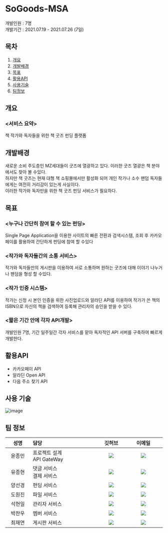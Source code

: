# SoGoods-MSA
개발인원 : 7명<br>
개발기간 : 2021.07.19 - 2021.07.26 (7일)
## 목차
1. [개요](#chapter1)
2. [개발배경](#chapter2)
3. [목표](#chapter3)
4. [활용API](#chapter4)
5. [사용기술](#chapter5)
6. [팀정보](#chapter6)

## 개요<a id="chapter1"></a>
### <서비스 요약>
책 작가와 독자들을 위한 책 굿즈 펀딩 플랫폼
## 개발배경<a id="chapter2"></a>
새로운 소비 주도층인 MZ세대들이 굿즈에 열광하고 있다. 이러한 굿즈 열광은 책 분야에서도 찾아 볼 수있다.<br>
하지만 책 굿즈는 현재 대형 책 쇼핑몰에서만 활성화 되어 개인 작가나 소수 팬덤 독자들에게는 여전히 거리감이 있는게 사실이다.<br>
이러한 작가와 독자만을 위한 책 굿즈 펀딩 서비스가 필요하다.
## 목표<a id="chapter3"></a>
### <누구나 간단히 참여 할 수 있는 펀딩>
Single Page Application을 이용한 사이트의 빠른 전환과 검색시스템, 조회 후 카카오페이를 활용하여 간단하게 펀딩에 참여 할 수있다
### <작가와 독자들간의 소통 서비스>
작가와 독자들만의 게시판을 이용하여 서로 소통하며 원하는 굿즈에 대해 이야기 나누거나 팬덤을 형성 할 수있다.
### <작가 인증 시스템>
작가는 신청 시 본인 인증을 위한 사진업로드와 알라딘 API를 이용하여 작가가 쓴 책의 ISBN으로 자신의 책을 검색하여 등록해 관리자의 승인을 받을 수 있다.
### <짧은 기간 안에 각자 API개발>
개발인원 7명, 기간 일주일간 각자 서비스를 맡아 독자적인 API 서버를 구축하여 빠르게 개발한다.
## 활용API<a id="chapter4"></a>
- 카카오페이 API
- 알라딘 Open API
- 다음 주소 찾기 API

## 사용 기술<br>
![image](https://user-images.githubusercontent.com/77711322/128447708-5172f35e-fac3-426d-9244-a8c473ec1ec5.png)
## 팀 정보<br>
<table width="788">
<thead>
<tr>
<th width="100" align="center">성명</th>
<th width="150" align="left">담당</th>
<th width="100" align="center">깃허브</th>
<th width="175" align="center">이메일</th>
</tr> 
</thead>
<tbody>

<tr>
<td width="100" align="center">윤종민</td>
<td width="300">프로젝트 설계<br>API GateWay</td>
<td width="100" align="center">
	<a href="https://github.com/jongmin4943">
		<img src="http://img.shields.io/badge/jongmin4943-655ced?style=social&logo=github"/>
	</a>
</td>
<td width="175" align="center">
	<a href="mailto:jongmin4943@gmail.com"><img src="https://img.shields.io/static/v1?label=&message=jongmin4943@gmail.com&color=green&style=flat-square&logo=gmail"></a>
	</td>
</tr>

<tr>
<td width="100" align="center">유종현</td>
<td width="300">댓글 서비스<br>결제 서비스</td>
<td width="100" align="center">
	<a href="https://github.com/jyoo0323">
		<img src="http://img.shields.io/badge/jyoo0323-655ced?style=social&logo=github"/>
	</a>
</td>
<td width="175" align="center">
	<a href="mailto:jonghyun.yoo0323@gmail.com"><img src="https://img.shields.io/static/v1?label=&message=jonghyun.yoo0323@gmail.com&color=green&style=flat-square&logo=gmail"></a>
	</td>
</tr>

<tr>
<td width="100" align="center">양선경</td>
<td width="300">펀딩 서비스</td>
<td width="100" align="center">
	<a href="https://github.com/ohMySunset">
		<img src="http://img.shields.io/badge/ohMySunset-655ced?style=social&logo=github"/>
	</a>
</td>
<td width="175" align="center">
	<a href="mailto:int4byte@gmail.com"><img src="https://img.shields.io/static/v1?label=&message=int4byte@gmail.com&color=green&style=flat-square&logo=gmail"></a>
	</td>
</tr>

<tr>
<td width="100" align="center">도원진</td>
<td width="300">파일 서비스</td>
<td width="100" align="center">
	<a href="https://github.com/developer-wonjin">
		<img src="http://img.shields.io/badge/developer-wonjin-655ced?style=social&logo=github"/>
	</a>
</td>
<td width="175" align="center">
	<a href="mailto:wonjin1776@naver.com"><img src="https://img.shields.io/static/v1?label=&message=wonjin1776@naver.com&color=green&style=flat-square&logo=naver"></a>
	</td>
</tr>

<tr>
<td width="100" align="center">석현일</td>
<td width="300">관리자 서비스</td>
<td width="100" align="center">
	<a href="https://github.com/johney-suk">
		<img src="http://img.shields.io/badge/johney-suk-655ced?style=social&logo=github"/>
	</a>
</td>
<td width="175" align="center">
	<a href="mailto:sukhyunil19@gmail.com"><img src="https://img.shields.io/static/v1?label=&message=sukhyunil19@gmail.com&color=green&style=flat-square&logo=gmail"></a>
	</td>
</tr>

<tr>
<td width="100" align="center">박찬우</td>
<td width="300">멤버 서비스</td>
<td width="100" align="center">
	<a href="https://github.com/diqksk">
		<img src="http://img.shields.io/badge/diqksk-655ced?style=social&logo=github"/>
	</a>
</td>
<td width="175" align="center">
	<a href="mailto:diqksk1@gmail.com"><img src="https://img.shields.io/static/v1?label=&message=diqksk1@gmail.com&color=green&style=flat-square&logo=gmail"></a>
	</td>
</tr>

<tr>
<td width="100" align="center">최재연</td>
<td width="300">게시판 서비스</td>
<td width="100" align="center">
	<a href="https://github.com/ChoiJaeYeon">
		<img src="http://img.shields.io/badge/ChoiJaeYeon-655ced?style=social&logo=github"/>
	</a>
</td>
<td width="175" align="center">
	<a href="mailto:jaey1229@gmail.com"><img src="https://img.shields.io/static/v1?label=&message=jaey1229@gmail.com&color=green&style=flat-square&logo=gmail"></a>
	</td>
</tr>

</tbody>
</table>
